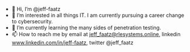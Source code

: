 - 👋 Hi, I’m @jeff-faatz
- 👀 I’m interested in all things IT. I am currently pursuing a career change to cybersecurity.
- 🌱 I’m currently learning the many sides of penetration testing.
- 📫 How to reach me by email at jeff_faatz@rlesystems.online, linkedin www.linkedin.com/in/jeff-faatz, twitter @jeff_faatz

